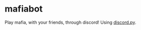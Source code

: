 # mafiabot
Play mafia, with your friends, through discord!
Using [discord.py](https://github.com/Rapptz/discord.py).
